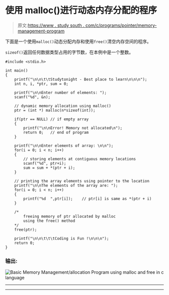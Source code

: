 # 使用 malloc()进行动态内存分配的程序

> 原文:[https://www . study south . com/c/programs/pointer/memory-management-program](https://www.studytonight.com/c/programs/pointer/memory-management-program)

下面是一个使用`malloc()`动态分配内存和使用`free()`清空内存空间的程序。

`sizeof()`返回任何数据类型占用的字节数，在本例中是一个整数。

```
#include <stdio.h>

int main()
{
    printf("\n\n\t\tStudytonight - Best place to learn\n\n\n");
    int n, i, *ptr, sum = 0;

    printf("\n\nEnter number of elements: ");
    scanf("%d", &n);

    // dynamic memory allocation using malloc()
    ptr = (int *) malloc(n*sizeof(int));

    if(ptr == NULL) // if empty array
    {
        printf("\n\nError! Memory not allocated\n");
        return 0;   // end of program
    }

    printf("\n\nEnter elements of array: \n\n");
    for(i = 0; i < n; i++)
    {
        // storing elements at contiguous memory locations
        scanf("%d", ptr+i);    
        sum = sum + *(ptr + i);
    }

    // printing the array elements using pointer to the location
    printf("\n\nThe elements of the array are: ");
    for(i = 0; i < n; i++)
    {
        printf("%d  ",ptr[i]);    // ptr[i] is same as *(ptr + i)
    }

    /* 
        freeing memory of ptr allocated by malloc 
        using the free() method
    */
    free(ptr);

    printf("\n\n\t\t\tCoding is Fun !\n\n\n");
    return 0;
}
```

### 输出:

![Basic Memory Management/allocation Program using malloc and free in c language](../Images/e96bad68bcfbe1918b158c39323f1025.png)

* * *

* * *
